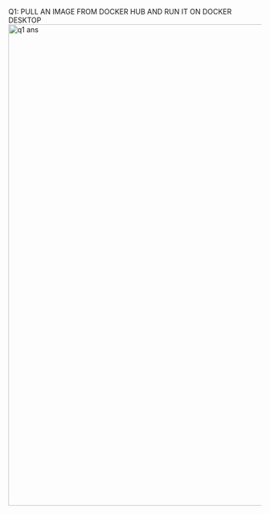 Q1: PULL AN IMAGE FROM DOCKER HUB AND RUN IT ON DOCKER DESKTOP
<img width="959" alt="q1 ans" src="https://user-images.githubusercontent.com/113973020/200182439-8b3b98fa-f641-40ba-990f-d2467a1d5dd4.png">




